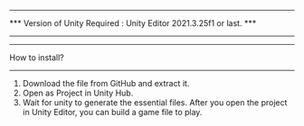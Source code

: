 ********************************************************************
*** Version of Unity Required : Unity Editor 2021.3.25f1 or last. ***
********************************************************************
*****************
How to install?
*****************
  1. Download the file from GitHub and extract it.
  2. Open as Project in Unity Hub.
  3. Wait for unity to generate the essential files.
After you open the project in Unity Editor, you can build a game file to play.
